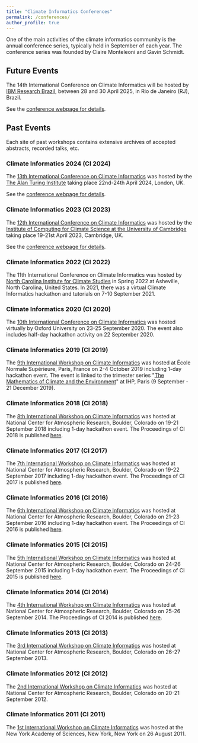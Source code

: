 ```yaml
---
title: "Climate Informatics Conferences"
permalink: /conferences/
author_profile: true
---
```


One of the main activities of the climate informatics community is the annual conference series, 
typically held in September of each year. The conference series was founded by Claire Monteleoni
and Gavin Schmidt.

## Future Events

The 14th International Conference on Climate Informatics will be hosted by [IBM Research Brazil](https://research.ibm.com/labs/brazil), between 28 and 30 April 2025, in Rio de Janeiro (RJ), Brazil. 

See the [conference webpage for details](https://2025.climateinformatics.com.br).

## Past Events 

Each site of past workshops contains extensive archives of accepted abstracts, recorded talks, etc.

### Climate Informatics 2024 (CI 2024) 

The [13th International Conference on Climate Informatics](https://alan-turing-institute.github.io/climate-informatics-2024/) was hosted by the [The Alan Turing Institute](http://www.turing.ac.uk) taking place 22nd-24th April 2024, London, UK. 

See the [conference webpage for details](https://alan-turing-institute.github.io/climate-informatics-2024/).

### Climate Informatics 2023 (CI 2023)  

The [12th International Conference on Climate Informatics](https://cambridge-iccs.github.io/climate-informatics-2023/) was hosted by the [Institute of Computing for Climate Science at the University of Cambridge](http://cambridge-iccs.github.io) taking place 19-21st April 2023, Cambridge, UK. 

See the [conference webpage for details](https://cambridge-iccs.github.io/climate-informatics-2023/).

### Climate Informatics 2022 (CI 2022)  

The 11th International Conference on Climate Informatics was hosted by [North Carolina Institute
for Climate Studies](https://ncics.org/) in Spring 2022 at Asheville, North Carolina, United States. In 2021, there was a virtual Climate Informatics hackathon and tutorials on 7-10 September 2021.  

### Climate Informatics 2020 (CI 2020)  
The [10th International Conference on Climate Informatics](https://ci2020.web.ox.ac.uk/home) was hosted
virtually by Oxford University on 23-25 September 2020. The event also includes half-day hackathon activity 
on 22 September 2020.

### Climate Informatics 2019 (CI 2019)
The [9th International Workshop on Climate Informatics](https://sites.google.com/view/climateinformatics2019)
was hosted at École Normale Supérieure, Paris, France on 2-4 October 2019 including 1-day hackathon event.
The event is linked to the trimester series "[The Mathematics of Climate and the Environment](http://www.geosciences.ens.fr/CliMathParis2019/)" 
at IHP, Paris (9 September - 21 December 2019).

### Climate Informatics 2018 (CI 2018)
The [8th International Workshop on Climate Informatics](https://www2.cisl.ucar.edu/events/workshops/climate-informatics/2018/home)
was hosted at National Center for Atmospheric Research, Boulder, Colorado on 19-21 September 2018 including
1-day hackathon event. The Proceedings of CI 2018 is published [here](http://dx.doi.org/10.5065/D6BZ64XQ).

### Climate Informatics 2017 (CI 2017)
The [7th International Workshop on Climate Informatics](https://www2.cisl.ucar.edu/events/workshops/climate-informatics/2017/home)
was hosted at National Center for Atmospheric Research, Boulder, Colorado on 19-22 September 2017 including
1-day hackathon event. The Proceedings of CI 2017 is published [here](http://dx.doi.org/10.5065/D6222SH7).

### Climate Informatics 2016 (CI 2016)
The [6th International Workshop on Climate Informatics](https://www2.cisl.ucar.edu/events/workshops/ci2016)
was hosted at National Center for Atmospheric Research, Boulder, Colorado on 21-23 September 2016 including
1-day hackathon event. The Proceedings of CI 2016 is published [here](http://dx.doi.org/10.5065/D6K072N6).

### Climate Informatics 2015 (CI 2015)
The [5th International Workshop on Climate Informatics](https://www2.cisl.ucar.edu/events/workshops/climate-informatics/2015/home)
was hosted at National Center for Atmospheric Research, Boulder, Colorado on 24-26 September 2015 including
1-day hackathon event. The Proceedings of CI 2015 is published [here](https://www2.cisl.ucar.edu/events/workshops/climate-informatics/2015/workshop-proceedings).

### Climate Informatics 2014 (CI 2014)
The [4th International Workshop on Climate Informatics](https://www2.cisl.ucar.edu/event/ci2014) was hosted 
at National Center for Atmospheric Research, Boulder, Colorado on 25-26 September 2014. The Proceedings of CI 2014 is published [here](https://link.springer.com/book/10.1007%2F978-3-319-17220-0).

### Climate Informatics 2013 (CI 2013)
The [3rd International Workshop on Climate Informatics](https://www2.cisl.ucar.edu/event/ci2013) was hosted 
at National Center for Atmospheric Research, Boulder, Colorado on 26-27 September 2013.

### Climate Informatics 2012 (CI 2012)
The [2nd International Workshop on Climate Informatics](https://www2.cisl.ucar.edu/event/ci2012/home) was hosted 
at National Center for Atmospheric Research, Boulder, Colorado on 20-21 September 2012.

### Climate Informatics 2011 (CI 2011)
The [1st International Workshop on Climate Informatics](https://www.nyas.org/events/2011/the-first-international-workshop-on-climate-informatics/) 
was hosted at the New York Academy of Sciences, New York, New York on 26 August 2011.
